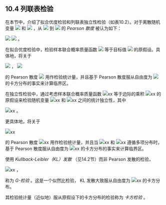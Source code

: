 ## 10.4 列联表检验

在本节中，介绍了拟合优度检验和列联表独立性检验（如表10.2）。对于离散随机变量 <img src="http://latex.codecogs.com/gif.latex?x\in\left\{1,\ldots,l\right\}" style="border:none;"> 和 <img src="http://latex.codecogs.com/gif.latex?y\in\left\{1,\ldots,m\right\}" style="border:none;"> ，从 <img src="http://latex.codecogs.com/gif.latex?p_{x,y}" style="border:none;"> 到 <img src="http://latex.codecogs.com/gif.latex?q_{x,y}" style="border:none;"> 的 *Pearson 散度* 被认为如下：  

 <img src="http://latex.codecogs.com/gif.latex?\sum_{x=1}^{l}\sum_{y=1}^{m}\frac{(p_{x,y}-q_{x,y})^{2}}{q_{x,y}}" style="border:none;"> <img src="http://latex.codecogs.com/gif.latex?(10.1)" style="border:none;"> 。  
 
在拟合优度检验中，检验样本联合概率质量函数 <img src="http://latex.codecogs.com/gif.latex?\hat{f}(x,y)=\frac{c_{x,y}}{n}" style="border:none;"> 等于目标值 <img src="http://latex.codecogs.com/gif.latex?f(x,y)" style="border:none;"> 的原假设。具体地，将关于  

<img src="http://latex.codecogs.com/gif.latex?p_{x,y}=\hat{f}(x,y)" style="border:none;"> ， <img src="http://latex.codecogs.com/gif.latex?q_{x,y}=f(x,y)" style="border:none;">

的 Pearson 散度 <img src="http://latex.codecogs.com/gif.latex?(如10.1)" style="border:none;"> 用作检验统计量，并且基于 Pearson 散度服从自由度为 <img src="http://latex.codecogs.com/gif.latex?lm-1" style="border:none;"> 的卡方分布的事实来计算临界区。  

在独立性检验中，通过考虑样本联合概率质量函数 <img src="http://latex.codecogs.com/gif.latex?在此插入Latex公式" style="border:none;">xx 等于边际的乘积 <img src="http://latex.codecogs.com/gif.latex?在此插入Latex公式" style="border:none;">xx 的原假设来检验随机变量 <img src="http://latex.codecogs.com/gif.latex?在此插入Latex公式" style="border:none;">xx 和 <img src="http://latex.codecogs.com/gif.latex?在此插入Latex公式" style="border:none;">xx 之间的统计独立性，其中  

<img src="http://latex.codecogs.com/gif.latex?在此插入Latex公式" style="border:none;">xx 。  

更具体地，将关于  

<img src="http://latex.codecogs.com/gif.latex?在此插入Latex公式" style="border:none;">xx  

的 Pearson 散度 <img src="http://latex.codecogs.com/gif.latex?在此插入Latex公式" style="border:none;">xx 用作检验统计量，并且当 <img src="http://latex.codecogs.com/gif.latex?在此插入Latex公式" style="border:none;">xx 和 <img src="http://latex.codecogs.com/gif.latex?在此插入Latex公式" style="border:none;">xx 遵循多项分布时，基于 Pearson 散度服从自由度为 <img src="http://latex.codecogs.com/gif.latex?在此插入Latex公式" style="border:none;">xx 的卡方分布的事实来计算临界区。  

使用 *Kullback-Leibler（KL）发散* （见14.2节）而非 Pearson 发散的检验，  

 <img src="http://latex.codecogs.com/gif.latex?在此插入Latex公式" style="border:none;">xx ，  
 
称为 *G-检验* 。这是一个似然比检验， KL 发散大致服从自由度为 <img src="http://latex.codecogs.com/gif.latex?在此插入Latex公式" style="border:none;">xx 的卡方分布。  

其检验统计量（近似地）服从原假设下的卡方分布的检验称为 *卡方检验* 。

